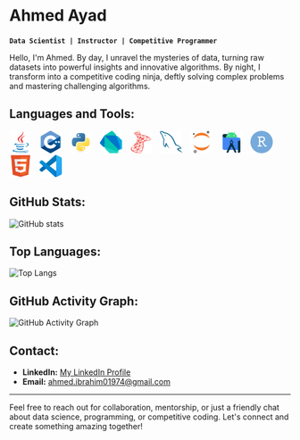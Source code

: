 # Ahmed Ayad

**`Data Scientist | Instructor | Competitive Programmer`**

Hello, I'm Ahmed. By day, I unravel the mysteries of data, turning raw datasets into powerful insights and innovative algorithms. By night, I transform into a competitive coding ninja, deftly solving complex problems and mastering challenging algorithms.

## Languages and Tools:
<p align="left">
  <img alt="Java" width="40px" style="padding-right:10px;" src="https://raw.githubusercontent.com/devicons/devicon/master/icons/java/java-original.svg" />
  <img alt="C++" width="40px" style="padding-right:10px;" src="https://raw.githubusercontent.com/devicons/devicon/master/icons/cplusplus/cplusplus-original.svg" />
  <img alt="Python" width="40px" style="padding-right:10px;" src="https://raw.githubusercontent.com/devicons/devicon/master/icons/python/python-original.svg" />
  <img alt="Dart" width="40px" style="padding-right:10px;" src="https://raw.githubusercontent.com/devicons/devicon/master/icons/dart/dart-original.svg" />
  <img alt="SQL Server" width="40px" style="padding-right:10px;" src="https://raw.githubusercontent.com/devicons/devicon/master/icons/microsoftsqlserver/microsoftsqlserver-plain.svg" />
  <img alt="MySQL" width="40px" style="padding-right:10px;" src="https://raw.githubusercontent.com/devicons/devicon/master/icons/mysql/mysql-original.svg" />
  <img alt="Jupyter Notebook" width="40px" style="padding-right:10px;" src="https://raw.githubusercontent.com/devicons/devicon/master/icons/jupyter/jupyter-original.svg" />
  <img alt="Android Studio" width="40px" style="padding-right:10px;" src="https://raw.githubusercontent.com/devicons/devicon/master/icons/androidstudio/androidstudio-original.svg" />
  <img alt="RStudio" width="40px" style="padding-right:10px;" src="https://raw.githubusercontent.com/devicons/devicon/master/icons/rstudio/rstudio-original.svg" />
  <img alt="HTML5" width="40px" style="padding-right:10px;" src="https://raw.githubusercontent.com/devicons/devicon/master/icons/html5/html5-original.svg" />
  <img alt="VSCode" width="40px" style="padding-right:10px;" src="https://raw.githubusercontent.com/devicons/devicon/master/icons/vscode/vscode-original.svg" />
</p>

## GitHub Stats:
![GitHub stats](https://github-readme-stats.vercel.app/api?username=a7med3yad&show_icons=true&rank_icon=github&hide_title=true&show=prs_merged&hide=prs&bg_color=0a0a23&title_color=c5c8c6&text_color=b4b7b4&icon_color=c5c8c6&rank_icon=github&rank=G,C+)

## Top Languages:
![Top Langs](https://github-readme-stats.vercel.app/api/top-langs/?username=a7med3yad&layout=compact&bg_color=0a0a23&title_color=c5c8c6&text_color=b4b7b4&icon_color=c5c8c6)

## GitHub Activity Graph:
![GitHub Activity Graph](https://activity-graph.herokuapp.com/graph?username=a7med3yad&theme=react-dark)

## Contact:
- **LinkedIn:** [My LinkedIn Profile](https://www.linkedin.com/in/ahmed-ayad-1000b52ab/)
- **Email:** [ahmed.ibrahim01974@gmail.com](mailto:ahmed.ibrahim01974@gmail.com)

---

Feel free to reach out for collaboration, mentorship, or just a friendly chat about data science, programming, or competitive coding. Let's connect and create something amazing together!
